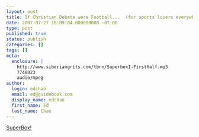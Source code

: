 ```yaml
---
layout: post
title: If Christian Debate were Football...  (for sports lovers everywhere)
date: 2007-07-27 18:09:04.000000000 -07:00
type: post
published: true
status: publish
categories: []
tags: []
meta:
  enclosure: |
    http://www.siberiangrits.com/tbnn/SuperboxI-FirstHalf.mp3
    7748023
    audio/mpeg
author:
  login: edchao
  email: ed@guidebook.com
  display_name: edchao
  first_name: Ed
  last_name: Chao
---
```

<p><a href="http://www.siberiangrits.com/tbnn/SuperboxI-FirstHalf.mp3">SuperBox!</a></p>
